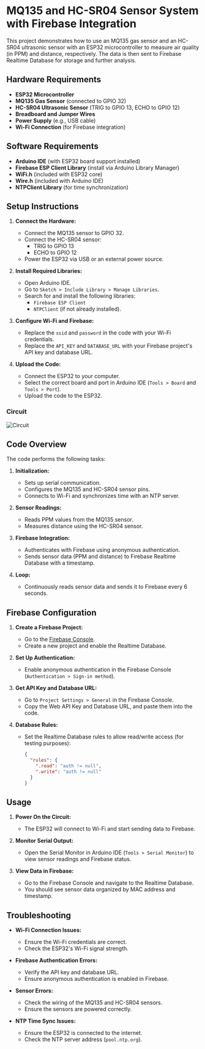 # MQ135 and HC-SR04 Sensor System with Firebase Integration

This project demonstrates how to use an MQ135 gas sensor and an HC-SR04 ultrasonic sensor with an ESP32 microcontroller to measure air quality (in PPM) and distance, respectively. The data is then sent to Firebase Realtime Database for storage and further analysis.



## Hardware Requirements
- **ESP32 Microcontroller**
- **MQ135 Gas Sensor** (connected to GPIO 32)
- **HC-SR04 Ultrasonic Sensor** (TRIG to GPIO 13, ECHO to GPIO 12)
- **Breadboard and Jumper Wires**
- **Power Supply** (e.g., USB cable)
- **Wi-Fi Connection** (for Firebase integration)



## Software Requirements
- **Arduino IDE** (with ESP32 board support installed)
- **Firebase ESP Client Library** (install via Arduino Library Manager)
- **WiFi.h** (included with ESP32 core)
- **Wire.h** (included with Arduino IDE)
- **NTPClient Library** (for time synchronization)



## Setup Instructions
1. **Connect the Hardware:**
   - Connect the MQ135 sensor to GPIO 32.
   - Connect the HC-SR04 sensor:
     - TRIG to GPIO 13
     - ECHO to GPIO 12
   - Power the ESP32 via USB or an external power source.

2. **Install Required Libraries:**
   - Open Arduino IDE.
   - Go to `Sketch > Include Library > Manage Libraries`.
   - Search for and install the following libraries:
     - `Firebase ESP Client`
     - `NTPClient` (if not already installed).

3. **Configure Wi-Fi and Firebase:**
   - Replace the `ssid` and `password` in the code with your Wi-Fi credentials.
   - Replace the `API_KEY` and `DATABASE_URL` with your Firebase project's API key and database URL.

4. **Upload the Code:**
   - Connect the ESP32 to your computer.
   - Select the correct board and port in Arduino IDE (`Tools > Board` and `Tools > Port`).
   - Upload the code to the ESP32.


### Circuit
![Circuit ](screen/.png)  


## Code Overview
The code performs the following tasks:
1. **Initialization:**
   - Sets up serial communication.
   - Configures the MQ135 and HC-SR04 sensor pins.
   - Connects to Wi-Fi and synchronizes time with an NTP server.

2. **Sensor Readings:**
   - Reads PPM values from the MQ135 sensor.
   - Measures distance using the HC-SR04 sensor.

3. **Firebase Integration:**
   - Authenticates with Firebase using anonymous authentication.
   - Sends sensor data (PPM and distance) to Firebase Realtime Database with a timestamp.

4. **Loop:**
   - Continuously reads sensor data and sends it to Firebase every 6 seconds.



## Firebase Configuration
1. **Create a Firebase Project:**
   - Go to the [Firebase Console](https://console.firebase.google.com/).
   - Create a new project and enable the Realtime Database.

2. **Set Up Authentication:**
   - Enable anonymous authentication in the Firebase Console (`Authentication > Sign-in method`).

3. **Get API Key and Database URL:**
   - Go to `Project Settings > General` in the Firebase Console.
   - Copy the Web API Key and Database URL, and paste them into the code.

4. **Database Rules:**
   - Set the Realtime Database rules to allow read/write access (for testing purposes):
     ```json
     {
       "rules": {
         ".read": "auth != null",
         ".write": "auth != null"
       }
     }
     ```



## Usage
1. **Power On the Circuit:**
   - The ESP32 will connect to Wi-Fi and start sending data to Firebase.

2. **Monitor Serial Output:**
   - Open the Serial Monitor in Arduino IDE (`Tools > Serial Monitor`) to view sensor readings and Firebase status.

3. **View Data in Firebase:**
   - Go to the Firebase Console and navigate to the Realtime Database.
   - You should see sensor data organized by MAC address and timestamp.



## Troubleshooting
- **Wi-Fi Connection Issues:**
  - Ensure the Wi-Fi credentials are correct.
  - Check the ESP32's Wi-Fi signal strength.

- **Firebase Authentication Errors:**
  - Verify the API key and database URL.
  - Ensure anonymous authentication is enabled in Firebase.

- **Sensor Errors:**
  - Check the wiring of the MQ135 and HC-SR04 sensors.
  - Ensure the sensors are powered correctly.

- **NTP Time Sync Issues:**
  - Ensure the ESP32 is connected to the internet.
  - Check the NTP server address (`pool.ntp.org`).









